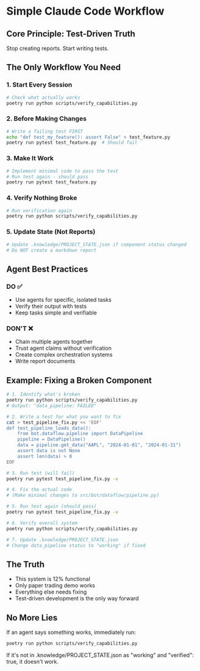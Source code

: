 # Simple Claude Code Workflow

## Core Principle: Test-Driven Truth

Stop creating reports. Start writing tests.

## The Only Workflow You Need

### 1. Start Every Session
```bash
# Check what actually works
poetry run python scripts/verify_capabilities.py
```

### 2. Before Making Changes
```bash
# Write a failing test FIRST
echo "def test_my_feature(): assert False" > test_feature.py
poetry run pytest test_feature.py  # Should fail
```

### 3. Make It Work
```bash
# Implement minimal code to pass the test
# Run test again - should pass
poetry run pytest test_feature.py
```

### 4. Verify Nothing Broke
```bash
# Run verification again
poetry run python scripts/verify_capabilities.py
```

### 5. Update State (Not Reports)
```python
# Update .knowledge/PROJECT_STATE.json if component status changed
# Do NOT create a markdown report
```

## Agent Best Practices

### DO ✅
- Use agents for specific, isolated tasks
- Verify their output with tests
- Keep tasks simple and verifiable

### DON'T ❌
- Chain multiple agents together
- Trust agent claims without verification
- Create complex orchestration systems
- Write report documents

## Example: Fixing a Broken Component

```bash
# 1. Identify what's broken
poetry run python scripts/verify_capabilities.py
# Output: "data_pipeline: FAILED"

# 2. Write a test for what you want to fix
cat > test_pipeline_fix.py << 'EOF'
def test_pipeline_loads_data():
    from bot.dataflow.pipeline import DataPipeline
    pipeline = DataPipeline()
    data = pipeline.get_data("AAPL", "2024-01-01", "2024-01-31")
    assert data is not None
    assert len(data) > 0
EOF

# 3. Run test (will fail)
poetry run pytest test_pipeline_fix.py -v

# 4. Fix the actual code
# (Make minimal changes to src/bot/dataflow/pipeline.py)

# 5. Run test again (should pass)
poetry run pytest test_pipeline_fix.py -v

# 6. Verify overall system
poetry run python scripts/verify_capabilities.py

# 7. Update .knowledge/PROJECT_STATE.json
# Change data_pipeline status to "working" if fixed
```

## The Truth

- This system is 12% functional
- Only paper trading demo works
- Everything else needs fixing
- Test-driven development is the only way forward

## No More Lies

If an agent says something works, immediately run:
```bash
poetry run python scripts/verify_capabilities.py
```

If it's not in .knowledge/PROJECT_STATE.json as "working" and "verified": true, it doesn't work.